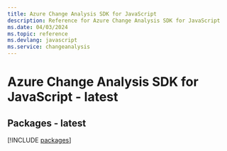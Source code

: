 ```yaml
---
title: Azure Change Analysis SDK for JavaScript
description: Reference for Azure Change Analysis SDK for JavaScript
ms.date: 04/03/2024
ms.topic: reference
ms.devlang: javascript
ms.service: changeanalysis
---
```

# Azure Change Analysis SDK for JavaScript - latest
## Packages - latest
[!INCLUDE [packages](change-analysis-index.md)]